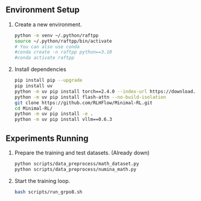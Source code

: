 

## Environment Setup
1. Create a new environment.
   ```bash
   python -m venv ~/.python/raftpp
   source ~/.python/raftpp/bin/activate
   # You can also use conda 
   #conda create -n raftpp python==3.10
   #conda activate raftpp
   ```
2. Install dependencies
   ```bash
   pip install pip --upgrade
   pip install uv
   python -m uv pip install torch==2.4.0 --index-url https://download.pytorch.org/whl/cu124
   python -m uv pip install flash-attn --no-build-isolation
   git clone https://github.com/RLHFlow/Minimal-RL.git
   cd Minimal-RL/
   python -m uv pip install -e .
   python -m uv pip install vllm==0.6.3
   ```

## Experiments Running
1. Prepare the training and test datasets. (Already down)
    ```bash
    python scripts/data_preprocess/math_dataset.py
    python scripts/data_preprocess/numina_math.py
    ```
2. Start the training loop.
   ```bash
   bash scripts/run_grpo8.sh
   ```
